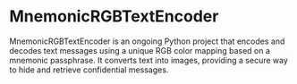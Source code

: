 # MnemonicRGBTextEncoder

MnemonicRGBTextEncoder is an ongoing Python project that encodes and decodes text messages using a unique RGB color mapping based on a mnemonic passphrase. It converts text into images, providing a secure way to hide and retrieve confidential messages.
